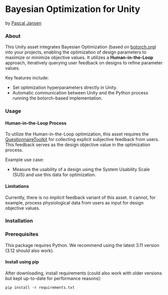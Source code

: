 # Bayesian Optimization for Unity

by [Pascal Jansen](https://scholar.google.de/citations?user=cR1_0-EAAAAJ&hl=en)

### About

This Unity asset integrates Bayesian Optimization (based on [botorch.org](https://botorch.org/)) into your projects, enabling the optimization of design parameters to maximize or minimize objective values. It utilizes a **Human-in-the-Loop** approach, iteratively querying user feedback on designs to refine parameter values.

Key features include:
- Set optimization hyperparameters directly in Unity.
- Automatic communication between Unity and the Python process running the botorch-based implementation.

### Usage

#### Human-in-the-Loop Process

To utilize the Human-in-the-Loop optimization, this asset requires the [QuestionnaireToolkit](https://assetstore.unity.com/packages/tools/gui/questionnairetoolkit-157330) for collecting explicit subjective feedback from users. This feedback serves as the design objective value in the optimization process. 

Example use case:
- Measure the usability of a design using the System Usability Scale (SUS) and use this data for optimization.

#### Limitations

Currently, there is no *implicit* feedback variant of this asset. It cannot, for example, process physiological data from users as input for design objective values.


### Installation


### Prerequisites
This package requires Python. We recommend using the latest 3.11 version (3.12 should also work).

#### Install using pip
After downloading, install requirements (could also work with older versions but kept up-to-date for performance reasons):
```
pip install -r requirements.txt
```
